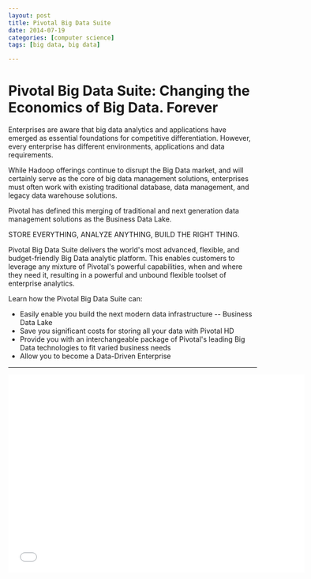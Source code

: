 ```yaml
---
layout: post
title: Pivotal Big Data Suite 
date: 2014-07-19
categories: [computer science]
tags: [big data, big data]

---
```



# Pivotal Big Data Suite: Changing the Economics of Big Data. Forever

Enterprises are aware that big data analytics and applications have emerged as essential foundations for competitive differentiation. However, every enterprise has different environments, applications and data requirements.

While Hadoop offerings continue to disrupt the Big Data market, and will certainly serve as the core of big data management solutions, enterprises must often work with existing traditional database, data management, and legacy data warehouse solutions.

Pivotal has defined this merging of traditional and next generation data management solutions as the Business Data Lake.

STORE EVERYTHING, ANALYZE ANYTHING, BUILD THE RIGHT THING.

Pivotal Big Data Suite delivers the world's most advanced, flexible, and budget-friendly Big Data analytic platform. This enables customers to leverage any mixture of Pivotal's powerful capabilities, when and where they need it, resulting in a powerful and unbound flexible toolset of enterprise analytics.

Learn how the Pivotal Big Data Suite can:

- Easily enable you build the next modern data infrastructure -- Business Data Lake
- Save you significant costs for storing all your data with Pivotal HD
- Provide you with an interchangeable package of Pivotal's leading Big Data technologies to fit varied business needs
- Allow you to become a Data-Driven Enterprise



---

<iframe width="600" height="400" src="//www.youtube.com/embed/hpJe2N4923c" frameborder="0" allowfullscreen></iframe>